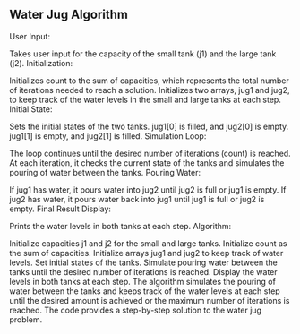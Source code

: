 ## Water Jug Algorithm

User Input:

Takes user input for the capacity of the small tank (j1) and the large tank (j2).
Initialization:

Initializes count to the sum of capacities, which represents the total number of iterations needed to reach a solution.
Initializes two arrays, jug1 and jug2, to keep track of the water levels in the small and large tanks at each step.
Initial State:

Sets the initial states of the two tanks.
jug1[0] is filled, and jug2[0] is empty.
jug1[1] is empty, and jug2[1] is filled.
Simulation Loop:

The loop continues until the desired number of iterations (count) is reached.
At each iteration, it checks the current state of the tanks and simulates the pouring of water between the tanks.
Pouring Water:

If jug1 has water, it pours water into jug2 until jug2 is full or jug1 is empty.
If jug2 has water, it pours water back into jug1 until jug1 is full or jug2 is empty.
Final Result Display:

Prints the water levels in both tanks at each step.
Algorithm:

Initialize capacities j1 and j2 for the small and large tanks.
Initialize count as the sum of capacities.
Initialize arrays jug1 and jug2 to keep track of water levels.
Set initial states of the tanks.
Simulate pouring water between the tanks until the desired number of iterations is reached.
Display the water levels in both tanks at each step.
The algorithm simulates the pouring of water between the tanks and keeps track of the water levels at each step until the desired amount is achieved or the maximum number of iterations is reached. The code provides a step-by-step solution to the water jug problem.
